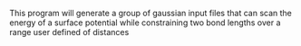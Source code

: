 This program will generate a group of gaussian input files that can scan the energy of a surface potential while constraining two bond lengths over a range user defined of distances
